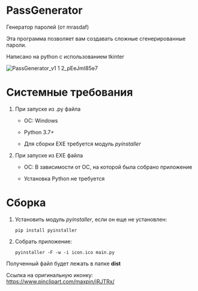 # PassGenerator
Генератор паролей (от mrasdaf)

Эта программа позволяет вам создавать сложные сгенерированные пароли.

Написано на python с использованием tkinter

![PassGenerator_v1 1 2_pEeJmI85e7](https://user-images.githubusercontent.com/104437646/197220979-12a62bfb-5c47-40e5-943a-3e03b25e112c.png)

# Системные требования
1. При запуске из .py файла

   * ОС: Windows

   * Python 3.7+

   * Для сборки EXE требуется модуль *pyinstaller*

2. При запуске из EXE файла

   * ОС: В зависимости от ОС, на которой была собрано приложение

   * Установка Python не требуется

# Сборка
1. Установить модуль *pyinstaller*, если он еще не установлен:

   `pip install pyinstaller`

2. Собрать приложение:

   `pyinstaller -F -w -i icon.ico main.py`

Полученный файл будет лежать в папке **dist**

Ссылка на оригинальную иконку: https://www.pinclipart.com/maxpin/iRJTRx/

